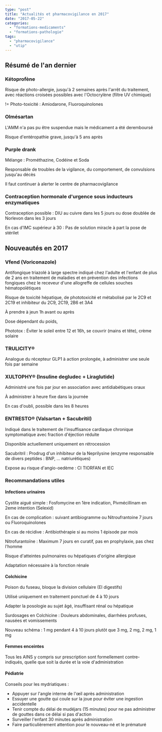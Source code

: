 ```yaml
---
type: "post"
title: "Actualités et pharmacovigilance en 2017"
date: "2017-05-22"
categories:
  - "formations-medicaments"
  - "formations-pathologie"
tags:
  - "pharmacovigilance"
  - "utip"
---
```


## Résumé de l'an dernier

### Kétoprofène

Risque de photo-allergie, jusqu'à 2 semaines après l'arrêt du traitement, avec réactions croisées possibles avec l'Octocrylène (filtre UV chimique)

!= Photo-toxicité : Amiodarone, Fluoroquinolones

### Olmésartan

L'AMM n'a pas pu être suspendue mais le médicament a été deremboursé

Risque d'entéropathie grave, jusqu'à 5 ans après

### Purple drank

Mélange : Prométhazine, Codéine et Soda

Responsable de troubles de la vigilance, du comportement, de convulsions jusqu'au décès

Il faut continuer à alerter le centre de pharmacovigilance

### Contraception hormonale d'urgence sous inducteurs enzymatiques

Contraception possible : DIU au cuivre dans les 5 jours ou dose doublée de Norlevon dans les 3 jours

En cas d'IMC supérieur à 30 : Pas de solution miracle à part la pose de stérilet

## Nouveautés en 2017

### Vfend (Voriconazole)

Antifongique triazolé à large spectre indiqué chez l'adulte et l'enfant de plus de 2 ans en traitement de maladies et en prévention des infections fongiques chez le receveur d'une allogreffe de cellules souches hématopoïétiques

Risque de toxicité hépatique, de phototoxicité et métabolisé par le 2C9 et 2C19 et inhibiteur du 2C9, 2C19, 2B6 et 3A4

À prendre à jeun 1h avant ou après

Dose dépendant du poids,

Phototox : Éviter le soleil entre 12 et 16h, se couvrir (mains et tête), crème solaire

### TRULICITY®

Analogue du récepteur GLP1 à action prolongée, à administrer une seule fois par semaine

### XULTOPHY® (Insuline degludec + Liraglutide)

Administré une fois par jour en association avec antidiabétiques oraux

À administrer à heure fixe dans la journée

En cas d'oubli, possible dans les 8 heures

### ENTRESTO® (Valsartan + Sacubritil)

Indiqué dans le traitement de l'insuffisance cardiaque chronique symptomatique avec fraction d'éjection réduite

Disponible actuellement uniquement en rétrocession

Sacubritril : Prodrug d'un inhibiteur de la Neprilysine (enzyme responsable de divers peptides : BNP, ... natriurétiques)

Expose au risque d'angio-oedème : CI TIORFAN et IEC

### Recommandations utiles

#### Infections urinaires

Cystite aiguë simple : Fosfomycine en 1ère indication, Pivmécillinam en 2eme intention (Selexid)

En cas de complication : suivant antibiogramme ou Nitroufrantoine 7 jours ou Fluoroquinolones

En cas de récidive : Antibiothérapie si au moins 1 épisode par mois

Nitrofurantoïne : Maximum 7 jours en curatif, pas en prophylaxie, pas chez l'homme

Risque d'atteintes pulmonaires ou hépatiques d'origine allergique

Adaptation nécessaire à la fonction rénale

#### Colchicine

Poison du fuseau, bloque la division cellulaire (EI digestifs)

Utilisé uniquement en traitement ponctuel de 4 à 10 jours

Adapter la posologie au sujet âgé, insuffisant rénal ou hépatique

Surdosages en Colchicine : Douleurs abdominales, diarrhées profuses, nausées et vomissements

Nouveau schéma : 1 mg pendant 4 à 10 jours plutôt que 3 mg, 2 mg, 2 mg, 1 mg

#### Femmes enceintes

Tous les AINS y compris sur prescription sont formellement contre-indiqués, quelle que soit la durée et la voie d'administration

#### Pédiatrie

Conseils pour les mydriatiques :

- Appuyer sur l'angle interne de l'œil après administration
- Essuyer une goutte qui coule sur la joue pour éviter une ingestion accidentelle
- Tenir compte du délai de mudéjars (15 minutes) pour ne pas administrer de gouttes dans ce délai si pas d'action
- Surveiller l'enfant 30 minutes après administration
- Faire particulièrement attention pour le nouveau-né et le prématuré
